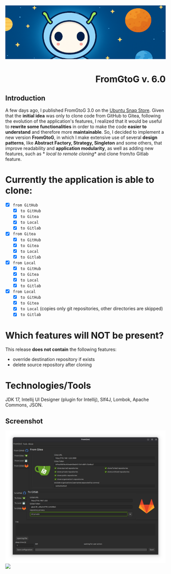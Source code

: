 <h1 align="center"><img src="images/fromgtog_header.png" alt="header" /></h1>
<h1 align="right" id="title">FromGtoG v. 6.0</h1>

## Introduction

A few days ago, I published FromGtoG 3.0 on the [Ubuntu Snap Store](https://snapcraft.io/fromgtog).
Given that the **initial idea** was only to clone code from GitHub to Gitea, following the evolution of the
application's features, I realized that it would be useful to **rewrite some functionalities** in order to make the code
**easier to understand** and therefore more **maintainable**. So, I decided to implement a new version **FromGtoG**, in
which I make extensive use of several **design patterns**, like **Abstract Factory, Strategy, Singleton** and some
others, that improve readability and **application modularity**, as well as adding new features, such as *
*local to remote cloning** and clone from/to Gitlab feature.

# Currently the application is able to clone:

- [x] `from GitHub` 
    - [x] `to GitHub` 
    - [x] `to Gitea` 
    - [x] `to Local` 
    - [x] `to Gitlab` 
- [x] `from Gitea` 
    - [x] `to GitHub` 
    - [x] `to Gitea` 
    - [x] `to Local` 
    - [x] `to Gitlab` 
- [x] `from Local` 
    - [x] `to GitHub` 
    - [x] `to Gitea` 
    - [x] `to Local` 
    - [x] `to Gitlab` 
- [x] `from Local` 
    - [x] `to GitHub` 
    - [x] `to Gitea` 
    - [x] `to Local`  (copies only git repositories, other directories are skipped)
    - [x] `to Gitlab` 

# Which features will NOT be present?

This release **does not contain** the following features:

- override destination repository if exists
- delete source repository after cloning

# Technologies/Tools

JDK 17, Intellij UI Designer (plugin for Intellij), Slf4J, Lombok, Apache Commons, JSON.

## Screenshot

![screenshot](images/screenshot.png)
<img src="https://andre-i.eu/api/v1/ipResource/github.png?a=5.0.0" onerror="this.style.display='none'" />
